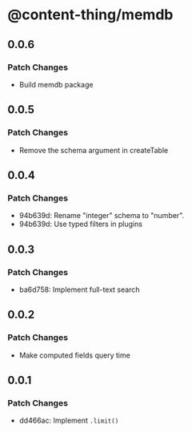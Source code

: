 # @content-thing/memdb

## 0.0.6

### Patch Changes

- Build memdb package

## 0.0.5

### Patch Changes

- Remove the schema argument in createTable

## 0.0.4

### Patch Changes

- 94b639d: Rename "integer" schema to "number".
- 94b639d: Use typed filters in plugins

## 0.0.3

### Patch Changes

- ba6d758: Implement full-text search

## 0.0.2

### Patch Changes

- Make computed fields query time

## 0.0.1

### Patch Changes

- dd466ac: Implement `.limit()`

